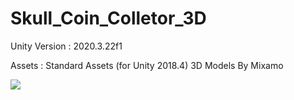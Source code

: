# Skull_Coin_Colletor_3D

Unity Version : 2020.3.22f1

Assets : 
Standard Assets (for Unity 2018.4)
3D Models By Mixamo


![](https://i.imgur.com/eqSd8Yv.png)
